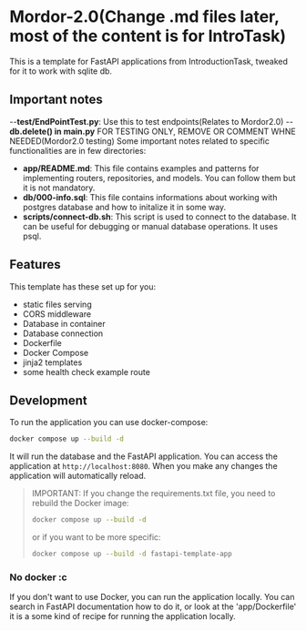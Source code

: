 
# Mordor-2.0(Change .md files later, most of the content is for IntroTask)
This is a template for FastAPI applications from IntroductionTask, tweaked for it to work with sqlite db.

## Important notes
--**test/EndPointTest.py**: Use this to test endpoints(Relates to Mordor2.0)
--**db.delete() in main.py** FOR TESTING ONLY, REMOVE OR COMMENT WHNE NEEDED(Mordor2.0 testing)
Some important notes related to specific functionalities are in few directories:
- **app/README.md**: This file contains examples and patterns for implementing routers, repositories, and models. You can follow them but it is not mandatory.
- **db/000-info.sql**: This file contains informations about working with postgres database and how to initalize it in some way.
- **scripts/connect-db.sh**: This script is used to connect to the database. It can be useful for debugging or manual database operations. It uses psql.

## Features
This template has these set up for you:
- static files serving
- CORS middleware
- Database in container
- Database connection
- Dockerfile
- Docker Compose
- jinja2 templates
- some health check example route


## Development
To run the application you can use docker-compose:
```bash
docker compose up --build -d
```
It will run the database and the FastAPI application. You can access the application at `http://localhost:8080`.
When you make any changes the application will automatically reload.

> IMPORTANT: If you change the requirements.txt file, you need to rebuild the Docker image:
> ```bash
> docker compose up --build -d
> ```
> or if you want to be more specific:
> ```bash
> docker compose up --build -d fastapi-template-app
> ```

### No docker :c
If you don't want to use Docker, you can run the application locally. 
You can search in FastAPI documentation how to do it, or look at the
'app/Dockerfile' it is a some kind of recipe for running the application locally.